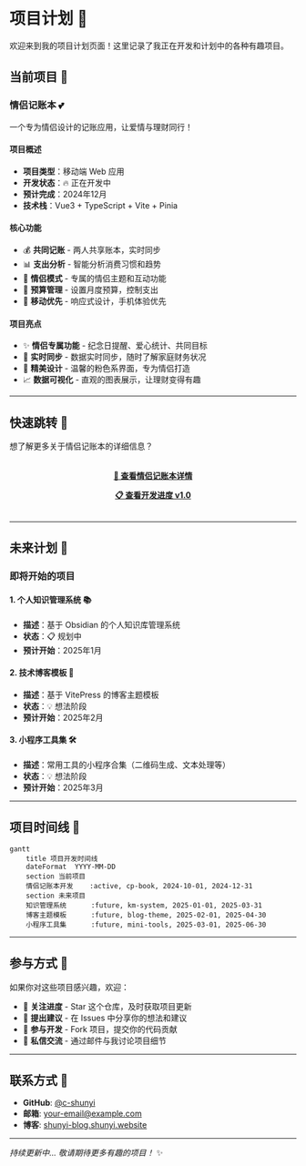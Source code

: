 # 项目计划 🎯

欢迎来到我的项目计划页面！这里记录了我正在开发和计划中的各种有趣项目。

## 当前项目 🚀

### 情侣记账本 💕

一个专为情侣设计的记账应用，让爱情与理财同行！

#### 项目概述
- **项目类型**：移动端 Web 应用
- **开发状态**：🔥 正在开发中
- **预计完成**：2024年12月
- **技术栈**：Vue3 + TypeScript + Vite + Pinia

#### 核心功能
- 💰 **共同记账** - 两人共享账本，实时同步
- 📊 **支出分析** - 智能分析消费习惯和趋势
- 💝 **情侣模式** - 专属的情侣主题和互动功能
- 🎯 **预算管理** - 设置月度预算，控制支出
- 📱 **移动优先** - 响应式设计，手机体验优先

#### 项目亮点
- ✨ **情侣专属功能** - 纪念日提醒、爱心统计、共同目标
- 🔄 **实时同步** - 数据实时同步，随时了解家庭财务状况
- 🎨 **精美设计** - 温馨的粉色系界面，专为情侣打造
- 📈 **数据可视化** - 直观的图表展示，让理财变得有趣

---

## 快速跳转 🔗

想了解更多关于情侣记账本的详细信息？

<div style="text-align: center; margin: 2rem 0;">

**[📱 查看情侣记账本详情](./cp-account-book.md)**

**[📋 查看开发进度 v1.0](./cp-account-book-v1.0.md)**

</div>

---

## 未来计划 🌟

### 即将开始的项目

#### 1. 个人知识管理系统 📚
- **描述**：基于 Obsidian 的个人知识库管理系统
- **状态**：📋 规划中
- **预计开始**：2025年1月

#### 2. 技术博客模板 🎨
- **描述**：基于 VitePress 的博客主题模板
- **状态**：💡 想法阶段
- **预计开始**：2025年2月

#### 3. 小程序工具集 🛠️
- **描述**：常用工具的小程序合集（二维码生成、文本处理等）
- **状态**：💡 想法阶段
- **预计开始**：2025年3月

---

## 项目时间线 📅

```mermaid
gantt
    title 项目开发时间线
    dateFormat  YYYY-MM-DD
    section 当前项目
    情侣记账本开发    :active, cp-book, 2024-10-01, 2024-12-31
    section 未来项目
    知识管理系统      :future, km-system, 2025-01-01, 2025-03-31
    博客主题模板      :future, blog-theme, 2025-02-01, 2025-04-30
    小程序工具集      :future, mini-tools, 2025-03-01, 2025-06-30
```

---

## 参与方式 🤝

如果你对这些项目感兴趣，欢迎：

- 🌟 **关注进度** - Star 这个仓库，及时获取项目更新
- 💭 **提出建议** - 在 Issues 中分享你的想法和建议
- 🔀 **参与开发** - Fork 项目，提交你的代码贡献
- 📧 **私信交流** - 通过邮件与我讨论项目细节

---

## 联系方式 📮

- **GitHub**: [@c-shunyi](https://github.com/c-shunyi)
- **邮箱**: your-email@example.com
- **博客**: [shunyi-blog.shunyi.website](https://shunyi-blog.shunyi.website)

---

*持续更新中... 敬请期待更多有趣的项目！* ✨
